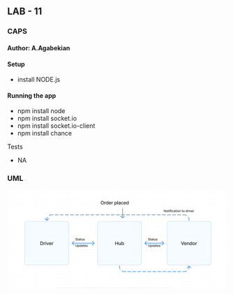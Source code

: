##  LAB - 11
###  CAPS
#### Author: A.Agabekian

#### Setup

* install NODE.js

#### Running the app
* npm install node
* npm install socket.io
* npm install socket.io-client
* npm install chance

Tests
* NA

### UML

![img_1.png](docs/img_1.png)


#